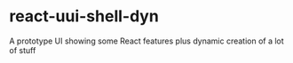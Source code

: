 # react-uui-shell-dyn
A prototype UI showing some React features plus dynamic creation of a lot of stuff
